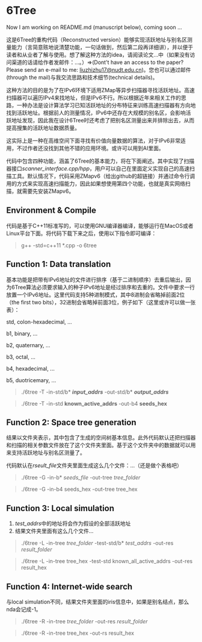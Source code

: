 6Tree
=====

Now I am working on README.md (manuscript below), coming soon ...

这是6Tree的重构代码（Reconstructed version）能够实现活跃地址与别名区测量能力（言简意赅地说清楚功能，一句话做到，然后第二段再详细讲），并以便于读者和从业者了解与使用。想了解这种方法的idea，请阅读论文...中（如果没有访问渠道的话请给作者发邮件：...。）=>(Dont't have an access to the paper? Please send an e-mail to me: liuzhizhu17@nudt.edu.cn)。您也可以通过邮件(through the mail)与我交流思路和技术细节(technical details)。

这种方法的目的是为了在IPv6环境下适用ZMap等异步扫描器寻找活跃地址。高速扫描器可以遍历IPv4来找地址，但是IPv6不行。所以根据近年来相关工作的思路，一种办法是设计算法学习已知活跃地址的分布特征来训练高速扫描器有方向地找到活跃地址。根据前人的测量情况，IPv6中还存在大规模的别名区，会影响活跃地址发现，因此我在设计6Tree时还考虑了把别名区测量出来并排除出去，从而提高搜集的活跃地址数据质量。

这实际上是一种在高维空间下面寻找有价值向量数据的算法，对于IPv6非常适用，不过作者还没找到其他不错的应用环境。或许可以用到AI里面。

代码中包含四种功能，涵盖了6Tree的基本能力，将在下面阐述。其中实现了扫描器接口*scanner_interface.cpp/hpp*，用户可以自己在里面定义实现自己的高速扫描工具。默认情况下，代码采用ZMapv6（给出github的超链接）并通过命令行调用的方式来实现高速扫描能力，因此如果想使用第四个功能，也就是真实网络扫描，就需要先安装ZMapv6。

Environment & Compile
---------------------

代码是基于C++11标准写的，可以使用GNU编译器编译，能够运行在MacOS或者Linux平台下面。将代码下载下来之后，使用以下指令即可编译：

> g++ -std=c++11 *.cpp -o 6tree

Function 1: Data translation
----------------------------

基本功能是把带有IPv6地址的文件进行排序（基于二进制顺序）去重后输出，因为6Tree算法必须要求输入的种子IPv6地址是经过排序和去重的。文件中要求一行放置一个IPv6地址。这里代码支持5种进制模式，其中8进制会省略掉前面2位（the first two bits），32进制会省略掉前面3位，例子如下（这里或许可以做一张表）：

 std, colon-hexadecimal, ...

 b1, binary, ...

 b2, quaternary, ...

 b3, octal, ...

 b4, hexadecimal, ...

 b5, duotricemary, ...

> ./6tree -T -in-std/b* ***input_addrs*** -out-std/b* ***output_addrs***

> ./6tree -T -in-std **known_active_addrs** -out-b4 **seeds_hex**

Function 2: Space tree generation
---------------------------------

结果以文件夹表示，其中包含了生成的空间树基本信息。此外代码默认还把扫描器和扫描的相关参数文件放在了这个文件夹里面。基于这个文件夹中的数据就可以用来支持活跃地址与别名区测量了。

代码默认在*rseult_file*文件夹里面生成这么几个文件：...（还是做个表格吧）

> ./6tree -G -in-b* *seeds_file* -out-tree *tree_folder*

> ./6tree -G -in-b4 seeds_hex -out-tree tree_hex
                

Function 3: Local simulation
----------------------------

1. *test_addrs*中的地址将会作为假设的全部活跃地址
2. 结果文件夹里面有这么几个文件...

> ./6tree -L -in-tree *tree_folder* -test-std/b* *test_addrs* -out-res *result_folder*

> ./6tree -L -in-tree tree_hex -test-std known_all_active_addrs -out-res result_hex

Function 4: Internet-wide search
--------------------------------

与local simulation不同，结果文件夹里面的iris信息中，如果是别名结点，那么nda会记成-1。

> ./6tree -R -in-tree *tree_folder* -out-res *result_folder*

> ./6tree -R -in-tree tree_hex -out-rs result_hex